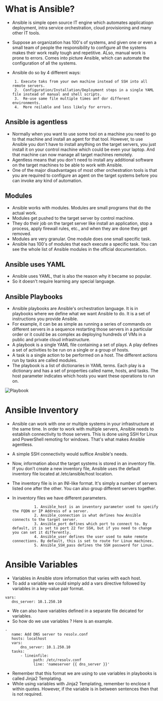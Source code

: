 # What is Ansible? #
* Ansible is simple open source IT engine which automates applicatiopn deployment, intra service orchestration, cloud provisioning and many other IT tools.
* Suppose an organization has 100's of systems, and given one or even a small team of people the responsibility to configure all the systems makes their work really tough and repetitive. ALso, manual work is prone to errors. Comes into picture Ansible, which can automate the configuration of all the systems.
* Ansible do so by 4 different ways:

       1. Execute taks from your own machine instead of SSH into all remote servers.
       2.  Configuration/Installation/Deployment steps in a single YAML file instead of manual and shell scripts.
       3.  Re-use same file multiple times anf dor different environments.
       4.  More reilable and less likely for errors.



## Ansible is agentless ##
* Normally when you want to use some tool on a machine you need to go to that machine and install an agent for that tool. However, to use Ansible you don't have to install anything on the target servers, you just install it on your control machine which could be even your laptop. And that machine can now manage all target machines remotely.
* Agentless means that you don't need to install any additional software on the target machines to be able to work with Ansible.
* One of the major disadvantages of most other orchestration tools is that you are required to configure an agent on the target systems before you can invoke any kind of automation.


## Modules ##
* Ansible works with modules. Modules are small programs that do the actual work.
* Modules get pushed to the target server by control machine.
* They do their job on the target server like install an application, stop a process, apply firewall rules, etc., and when they are done they get removed.
* Modules are very granular. One module does one small specific task.
* Ansible has 100's of modules that each execute a specific task. You can see the whole list of Ansible modules in the official documentation.



## Ansible uses YAML ##
* Ansible uses YAML, that is also the reason why it became so popular.
* So it doesn't require learning any special language.



## Ansible Playbooks ##
* Ansible playbooks are Ansible's orchestration language. It is in playbooks where we define what we want Ansible to do. It is a set of instructions you provide Ansible.
* For example, it can be as simple as running a series of commands on different servers in a sequence restarting those servers in a particular order or it could be as complex as deploying hundreds of VMs in a public and private cloud infrastructure.
* A playbook is a single YAML file containing a set of plays. A play defines a set of activities to be run on a single or a group of hosts.
* A task is a single action to be performed on a host. The different actions run by tasks are called modules.
* The playbook is a list of dictionaries in YAML terms. Each play is a dictionary and has a set of properties called name, hosts, and tasks. The host parameter indicates which hosts you want these operations to run on.


![Playbook](https://user-images.githubusercontent.com/98219227/209770741-f33f19dd-f9b7-4c52-8b1c-078dd17e6e8a.png)



# Ansible Inventory #
* Ansible can work with one or multiple systems in your infrastructure at the same time. In order to work with multiple servers, Ansible needs to establish connectivity to those servers. This is done using SSH for Linux and PowerShell remoting for windows. That's what makes Ansible agentless. 
* A simple SSH connectivity would suffice Ansible's needs.
* Now, information about the target systems is stored in an inventory file. If you don’t create a new inventory file, Ansible uses the default inventory file located
at /etc/ansible/host location. 
* The inventory file is in an INI-like format. It's simply a number of servers listed one after the other. You can also group different servers together.
* In inventory files we have different parameters. 

                1. Ansible_host is an inventory parameter used to specify the FQDN or IP Address of a server.
                2. Ansible_connection is what defines how Ansible connects to the target server.
                3. Ansible_port defines which port to connect to. By default, it is set to port 22 for SSH, but if you need to change you can set it differently.
                4. Ansible_user defines the user used to make remote connections. By default, this is set to route for Linux machines.
                5. Ansible_SSH_pass defines the SSH password for Linux.



# Ansible Variables #
* Variables in Ansible store information that varies with each host. 
* To add a variable we could simply add a vars directive followed by variables in a key-value pair format.
```
vars:
   dns_server: 10.1.250.10
```
* We can also have variables defined in a separate file deicated for variables. 
* So how do we use variables ? Here is an example.
```
-
   name: Add DNS server to resolv.conf
   hosts: localhost
   vars:
       dns_server: 10.1.250.10
   tasks: 
       - lineinfile:
             path: /etc/resolv.conf
             line: 'nameserver {{ dns_server }}'
```
* Remember that this format we are using to use variables in playbooks is called Jinja2 Templating.
* While using variables with Jinja2 Templating, remember to enclose it within quotes. However, if the variable is in between sentences then that is not required.
